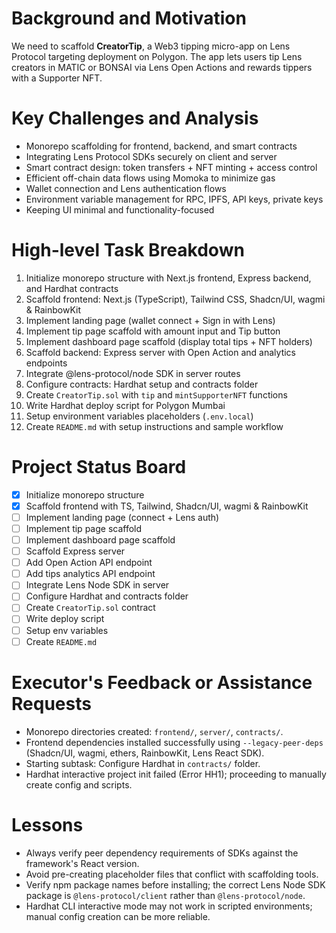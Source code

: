 # Background and Motivation
We need to scaffold **CreatorTip**, a Web3 tipping micro-app on Lens Protocol targeting deployment on Polygon. The app lets users tip Lens creators in MATIC or BONSAI via Lens Open Actions and rewards tippers with a Supporter NFT.

# Key Challenges and Analysis
- Monorepo scaffolding for frontend, backend, and smart contracts
- Integrating Lens Protocol SDKs securely on client and server
- Smart contract design: token transfers + NFT minting + access control
- Efficient off-chain data flows using Momoka to minimize gas
- Wallet connection and Lens authentication flows
- Environment variable management for RPC, IPFS, API keys, private keys
- Keeping UI minimal and functionality-focused

# High-level Task Breakdown
1. Initialize monorepo structure with Next.js frontend, Express backend, and Hardhat contracts
2. Scaffold frontend: Next.js (TypeScript), Tailwind CSS, Shadcn/UI, wagmi & RainbowKit
3. Implement landing page (wallet connect + Sign in with Lens)
4. Implement tip page scaffold with amount input and Tip button
5. Implement dashboard page scaffold (display total tips + NFT holders)
6. Scaffold backend: Express server with Open Action and analytics endpoints
7. Integrate @lens-protocol/node SDK in server routes
8. Configure contracts: Hardhat setup and contracts folder
9. Create `CreatorTip.sol` with `tip` and `mintSupporterNFT` functions
10. Write Hardhat deploy script for Polygon Mumbai
11. Setup environment variables placeholders (`.env.local`)
12. Create `README.md` with setup instructions and sample workflow

# Project Status Board
- [x] Initialize monorepo structure
- [x] Scaffold frontend with TS, Tailwind, Shadcn/UI, wagmi & RainbowKit
- [ ] Implement landing page (connect + Lens auth)
- [ ] Implement tip page scaffold
- [ ] Implement dashboard page scaffold
- [ ] Scaffold Express server
- [ ] Add Open Action API endpoint
- [ ] Add tips analytics API endpoint
- [ ] Integrate Lens Node SDK in server
- [ ] Configure Hardhat and contracts folder
- [ ] Create `CreatorTip.sol` contract
- [ ] Write deploy script
- [ ] Setup env variables
- [ ] Create `README.md`

# Executor's Feedback or Assistance Requests
- Monorepo directories created: `frontend/`, `server/`, `contracts/`.
- Frontend dependencies installed successfully using `--legacy-peer-deps` (Shadcn/UI, wagmi, ethers, RainbowKit, Lens React SDK).
- Starting subtask: Configure Hardhat in `contracts/` folder.
- Hardhat interactive project init failed (Error HH1); proceeding to manually create config and scripts.

# Lessons
- Always verify peer dependency requirements of SDKs against the framework's React version.
- Avoid pre-creating placeholder files that conflict with scaffolding tools.
- Verify npm package names before installing; the correct Lens Node SDK package is `@lens-protocol/client` rather than `@lens-protocol/node`.
- Hardhat CLI interactive mode may not work in scripted environments; manual config creation can be more reliable. 